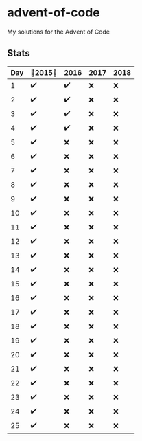 # advent-of-code
My solutions for the Advent of Code

## Stats

| Day |   :tada:2015:tada:    |  2016  |  2017  |  2018  |
|-----|-----------------------|--------|--------|--------|
| 1   | :heavy_check_mark:    | :heavy_check_mark:    | :x:    | :x:    |
| 2   | :heavy_check_mark:    | :heavy_check_mark:    | :x:    | :x:    |
| 3   | :heavy_check_mark:    | :heavy_check_mark:    | :x:    | :x:    |
| 4   | :heavy_check_mark:    | :heavy_check_mark:    | :x:    | :x:    |
| 5   | :heavy_check_mark:    | :x:    | :x:    | :x:    |
| 6   | :heavy_check_mark:    | :x:    | :x:    | :x:    |
| 7   | :heavy_check_mark:    | :x:    | :x:    | :x:    |
| 8   | :heavy_check_mark:    | :x:    | :x:    | :x:    |
| 9   | :heavy_check_mark:    | :x:    | :x:    | :x:    |
| 10  | :heavy_check_mark:    | :x:    | :x:    | :x:    |
| 11  | :heavy_check_mark:    | :x:    | :x:    | :x:    |
| 12  | :heavy_check_mark:    | :x:    | :x:    | :x:    |
| 13  | :heavy_check_mark:    | :x:    | :x:    | :x:    |
| 14  | :heavy_check_mark:    | :x:    | :x:    | :x:    |
| 15  | :heavy_check_mark:    | :x:    | :x:    | :x:    |
| 16  | :heavy_check_mark:    | :x:    | :x:    | :x:    |
| 17  | :heavy_check_mark:    | :x:    | :x:    | :x:    |
| 18  | :heavy_check_mark:    | :x:    | :x:    | :x:    |
| 19  | :heavy_check_mark:    | :x:    | :x:    | :x:    |
| 20  | :heavy_check_mark:    | :x:    | :x:    | :x:    |
| 21  | :heavy_check_mark:    | :x:    | :x:    | :x:    |
| 22  | :heavy_check_mark:    | :x:    | :x:    | :x:    |
| 23  | :heavy_check_mark:    | :x:    | :x:    | :x:    |
| 24  | :heavy_check_mark:    | :x:    | :x:    | :x:    |
| 25  | :heavy_check_mark:    | :x:    | :x:    | :x:    |
